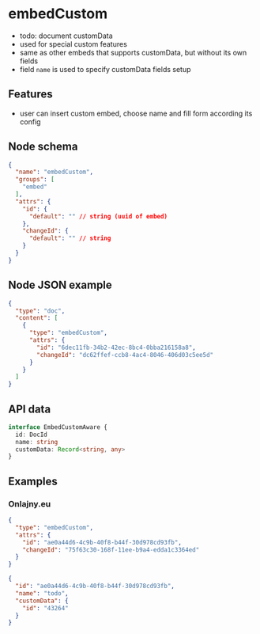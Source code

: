 # embedCustom

- todo: document customData
- used for special custom features
- same as other embeds that supports customData, but without its own fields
- field `name` is used to specify customData fields setup

## Features
- user can insert custom embed, choose name and fill form according its config

## Node schema

```json
{
  "name": "embedCustom",
  "groups": [
    "embed"
  ],
  "attrs": {
    "id": {
      "default": "" // string (uuid of embed)
    },
    "changeId": {
      "default": "" // string
    }
  }
}
```

## Node JSON example

```json
{
  "type": "doc",
  "content": [
    {
      "type": "embedCustom",
      "attrs": {
        "id": "6dec11fb-34b2-42ec-8bc4-0bba216158a8",
        "changeId": "dc62ffef-ccb8-4ac4-8046-406d03c5ee5d"
      }
    }
  ]
}
```

## API data

```ts
interface EmbedCustomAware {
  id: DocId
  name: string
  customData: Record<string, any>
}
```

## Examples

### Onlajny.eu

```json
{
  "type": "embedCustom",
  "attrs": {
    "id": "ae0a44d6-4c9b-40f8-b44f-30d978cd93fb",
    "changeId": "75f63c30-168f-11ee-b9a4-edda1c3364ed"
  }
}
```

```json
{
  "id": "ae0a44d6-4c9b-40f8-b44f-30d978cd93fb",
  "name": "todo",
  "customData": {
    "id": "43264"
  }
}
```
